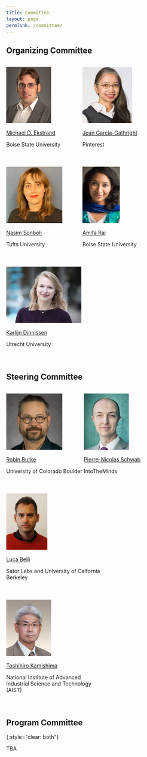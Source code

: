 ```yaml
---
title: Committee
layout: page
permlink: /committee/
---
```

## Organizing Committee

<div style="margin-bottom: 3ex; max-width: 50%; min-width: 200px; display: inline-block;  vertical-align: top">
<p><img src="michaelekstrand.jpeg" style="height:150px"></p>
<p><a href="https://md.ekstrandom.net/">Michael D. Ekstrand</a></p>
<p>Boise State University</p>
</div>

<div style="margin-bottom: 3ex; max-width: 50%; min-width: 200px; display: inline-block;  vertical-align: top">
<p><img src="jean.jpg" style="height:150px"></p>
<p><a href="https://scinoise.wordpress.com/">Jean Garcia-Gathright</a></p>
<p>Pinterest</p>
</div>

<div style="margin-bottom: 3ex; max-width: 50%; min-width: 200px; display: inline-block;  vertical-align: top">
<p><img src="nassim.jpeg" style="height:150px"></p>
<p><a href="https://www.linkedin.com/in/nasimsonboli/">Nasim Sonboli</a></p>
<p>Tufts University</p>
</div>

<div style="margin-bottom: 3ex; max-width: 50%; min-width: 200px; display: inline-block;  vertical-align: top">
<p><img src="amifa.jpeg" style="height:150px"></p>
<p><a href="https://amifaraj.github.io/">Amifa Raj</a></p>
<p>Boise State University</p>
</div>

<div style="margin-bottom: 3ex; max-width: 50%; min-width: 200px; display: inline-block;  vertical-align: top">
<p><img src="karlijn.jpg" style="height:150px"></p>
<p><a href="https://karlijnd.github.io/">Karlijn Dinnissen</a></p>
<p>Utrecht University</p>
</div>

## Steering Committee

<div style="margin-bottom: 3ex; max-width: 50%; min-width: 200px; display: inline-block;  vertical-align: top">
<p><img src="burkerobincub.jpeg" style="height:150px"></p>
<p><a href="https://www.colorado.edu/cmci/people/college-leadership/robin-burke">Robin Burke</a></p>
<p>University of Colorado Boulder</p>
</div>

<div style="margin-bottom: 3ex; max-width: 50%; min-width: 200px; display: inline-block;  vertical-align: top">
<p><img src="schwab.jpg" style="height:150px"></p>
<p><a href="http://www.intotheminds.com/blog/en/">Pierre-Nicolas Schwab</a></p>
<p>IntoTheMinds</p>
</div>

<div style="margin-bottom: 3ex; max-width: 50%; min-width: 200px; display: inline-block;  vertical-align: top">
<p><img src="lucab.jpeg" style="height:150px"></p>
<p><a href="https://www.linkedin.com/in/lbelli/">Luca Belli</a></p>
<p>Sator Labs and University of Calfornia Berkeley</p>
</div>

<div style="margin-bottom: 3ex; max-width: 50%; min-width: 200px; display: inline-block;  vertical-align: top">
<p><img src="kamishima.jpg" style="height:150px"></p>
<p><a href="https://www.kamishima.net/">Toshihiro Kamishima</a></p>
<p>National Institute of Advanced Industrial Science and Technology (AIST)</p>
</div>

## Program Committee
{:style="clear: both"}

TBA

